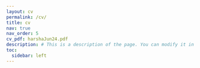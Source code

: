 ```yaml
---
layout: cv
permalink: /cv/
title: cv
nav: true
nav_order: 5
cv_pdf: harshaJun24.pdf
description: # This is a description of the page. You can modify it in '_pages/cv.md'. You can also change or remove the top pdf download button.
toc:
  sidebar: left
---
```


